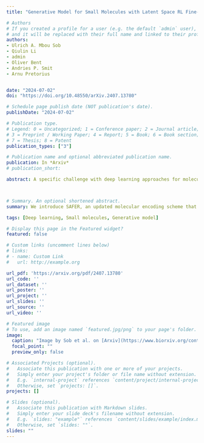 ```yaml
---
title: "Generative Model for Small Molecules with Latent Space RL Fine-Tuning to Protein Targets"

# Authors
# If you created a profile for a user (e.g. the default `admin` user), write the username (folder name) here 
# and it will be replaced with their full name and linked to their profile.
authors:
- Ulrich A. Mbou Sob
- Qiulin Li
- admin 
- Oliver Bent
- Andries P. Smit
- Arnu Pretorius


date: "2024-07-02"
doi: "https://doi.org/10.48550/arXiv.2407.13780"

# Schedule page publish date (NOT publication's date).
publishDate: "2024-07-02"

# Publication type.
# Legend: 0 = Uncategorized; 1 = Conference paper; 2 = Journal article;
# 3 = Preprint / Working Paper; 4 = Report; 5 = Book; 6 = Book section;
# 7 = Thesis; 8 = Patent
publication_types: ["3"]

# Publication name and optional abbreviated publication name.
publication: In *Arxiv*
# publication_short: 

abstract: A specific challenge with deep learning approaches for molecule generation is generating both syntactically valid and chemically plausible molecular string representations. To address this, we propose a novel generative latent-variable transformer model for small molecules that leverages a recently proposed molecular string representation called SAFE. We introduce a modification to SAFE to reduce the number of invalid fragmented molecules generated during training and use this to train our model. Our experiments show that our model can generate novel molecules with a validity rate > 90% and a fragmentation rate < 1% by sampling from a latent space. By fine-tuning the model using reinforcement learning to improve molecular docking, we significantly increase the number of hit candidates for five specific protein targets compared to the pre-trained model, nearly doubling this number for certain targets. Additionally, our top 5% mean docking scores are comparable to the current state-of-the-art (SOTA), and we marginally outperform SOTA on three of the five targets. 



# Summary. An optional shortened abstract.
summary: We introduce SAFER, an updated molecular encoding scheme that improves the correctness of the representations, and use it to build a latent-variable transformer model for generative tasks.

tags: [Deep learning, Small molecules, Generative model]

# Display this page in the Featured widget?
featured: false

# Custom links (uncomment lines below)
# links:
# - name: Custom Link
#   url: http://example.org

url_pdf: 'https://arxiv.org/pdf/2407.13780'
url_code: ''
url_dataset: ''
url_poster: ''
url_project: ''
url_slides: ''
url_source: ''
url_video: ''

# Featured image
# To use, add an image named `featured.jpg/png` to your page's folder. 
image:
  caption: "Image by Sob et al. on [Arxiv](https://www.biorxiv.org/content/10.1101/2023.11.21.568057v1)"
  focal_point: ""
  preview_only: false

# Associated Projects (optional).
#   Associate this publication with one or more of your projects.
#   Simply enter your project's folder or file name without extension.
#   E.g. `internal-project` references `content/project/internal-project/index.md`.
#   Otherwise, set `projects: []`.
projects: []

# Slides (optional).
#   Associate this publication with Markdown slides.
#   Simply enter your slide deck's filename without extension.
#   E.g. `slides: "example"` references `content/slides/example/index.md`.
#   Otherwise, set `slides: ""`.
slides: ""
---
```



